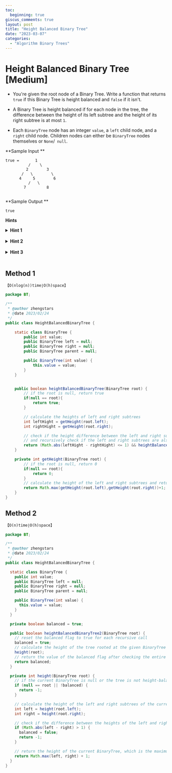 ```yaml
---
toc:
  beginning: true
giscus_comments: true
layout: post
title: "Height Balanced Binary Tree"
date: "2023-03-07"
categories:
  - "Algorithm Binary Trees"
---
```


# Height Balanced Binary Tree [Medium]

- You're given the root node of a Binary Tree. Write a function that returns `true` if this Binary
  Tree is height balanced and `false` if it isn't.

- A Binary Tree is height balanced if for each node in the tree, the difference between the height of its left subtree and the height of its right subtree is at most `1`.

- Each `BinaryTree` node has an integer `value`, a `left` child node, and a `right` child node. Children nodes can either be `BinaryTree` nodes themselves or `None`/` null`.







**Sample Input **

````
true =       1
          /    \
         2        3
       /   \        \
      4     5        6
          /   \       
        7	      8
   
````

**Sample Output **

```
true
```



**Hints**
<br>

<details> <summary><b>Hint 1</b></summary>
    <br>
    <i><strong> To solve this problem, you'll have to determine if every subtree in the Binary Tree is balanced. Which subtrees do you know will always be balanced? </strong></i>
</details>



<br>

<details> <summary><b>Hint 2</b></summary>
    <br>
    <i><strong> To determine if a subtree is balanced,you need to know the height of its left and right subtrees. The only exception to this is if a subtree has no left and right subtrees (i.e., it's just a leaf node); in that case, the subtree must be balanced.</strong></i>
</details>




<br>

<details> <summary><b>Hint 3</b></summary>
    <br>
    <i><strong> Recursively calculate the left and right subtree heights from each node. Once you know the heights of a particular node's left and right subtrees, you can determine if the subtree rooted at that node is balanced. If a subtree ever isn't balanced, you can immediately conclude that the entire tree isn't balanced. If you make it through the entire tree without finding any unbalanced subtrees, and if you determine that the heights of the main two subtrees aren't more than 1 apart, then the entire tree is balanced. </strong></i>
</details>

<br>



## Method 1

```tex
【O(nlog(n))time∣O(h)space】
```

```java
package BT;

/**
 * @author zhengstars
 * @date 2023/02/24
 */
public class HeightBalancedBinaryTree {

    static class BinaryTree {
        public int value;
        public BinaryTree left = null;
        public BinaryTree right = null;
        public BinaryTree parent = null;

        public BinaryTree(int value) {
            this.value = value;
        }
    }


    public boolean heightBalancedBinaryTree(BinaryTree root) {
        // if the root is null, return true
        if(null == root){
            return true;
        }

        // calculate the heights of left and right subtrees
        int leftHight = getHeight(root.left);
        int rightHight = getHeight(root.right);

        // check if the height difference between the left and right subtrees is at most 1
        // and recursively check if the left and right subtrees are also height balanced
        return (Math.abs(leftHight - rightHight) <= 1) && heightBalancedBinaryTree(root.left) &&  heightBalancedBinaryTree(root.right);
    }

    private int getHeight(BinaryTree root) {
        // if the root is null, return 0
        if(null == root){
            return 0;
        }
        // calculate the height of the left and right subtrees and return the maximum of the two plus 1
        return Math.max(getHeight(root.left),getHeight(root.right))+1;
    }
}

```



## Method 2

```tex
【O(n)time∣O(h)space】
```

```java
package BT;

/**
 * @author zhengstars
 * @date 2023/02/24
 */
public class HeightBalancedBinaryTree {

  static class BinaryTree {
    public int value;
    public BinaryTree left = null;
    public BinaryTree right = null;
    public BinaryTree parent = null;

    public BinaryTree(int value) {
      this.value = value;
    }
  }

  private boolean balanced = true;

  public boolean heightBalancedBinaryTree2(BinaryTree root) {
    // reset the balanced flag to true for each recursive call
    balanced = true;
    // calculate the height of the tree rooted at the given BinaryTree and check if it is balanced
    height(root);
    // return the value of the balanced flag after checking the entire tree
    return balanced;
  }

  private int height(BinaryTree root) {
    // if the current BinaryTree is null or the tree is not height-balanced, return -1
    if (null == root || !balanced) {
      return -1;
    }

    // calculate the height of the left and right subtrees of the current BinaryTree recursively
    int left = height(root.left);
    int right = height(root.right);

    // check if the difference between the heights of the left and right subtrees is greater than 1
    if (Math.abs(left - right) > 1) {
      balanced = false;
      return -1;
    }

    // return the height of the current BinaryTree, which is the maximum height of its left and right subtrees plus 1
    return Math.max(left, right) + 1;
  }
}
```





